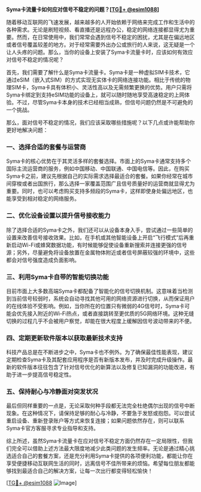 **Syma卡流量卡如何应对信号不稳定的问题？[[TG💪+ @esim1088](https://t.me/s/esim1088)]**

随着移动互联网的飞速发展，越来越多的人开始依赖于网络来完成工作和生活中的各种需求。无论是刷短视频、看直播还是远程办公，稳定的网络连接都显得尤为重要。然而，在日常使用中，我们常常会遇到信号不稳定的困扰，尤其是在偏远地区或者信号覆盖较差的地方。对于经常需要外出办公或旅行的人来说，这无疑是一个让人头疼的问题。那么，当你的设备上安装了Syma卡流量卡时，应该如何有效应对信号不稳定的情况呢？

首先，我们需要了解什么是Syma卡流量卡。Syma卡是一种虚拟SIM卡技术，它通过eSIM（嵌入式SIM）的方式实现无实体卡的网络连接功能。相比于传统的物理SIM卡，Syma卡具有体积小、灵活性高以及无需频繁更换的优势。用户只需将Syma卡绑定到支持eSIM功能的设备上，就可以随时随地享受高速稳定的上网体验。不过，尽管Syma卡本身的技术已经相当成熟，但信号问题仍然是不可避免的一个挑战。

那么，面对信号不稳定的情况，我们应该采取哪些措施呢？以下几点或许能帮助你更好地解决问题：

### 一、选择合适的套餐与运营商

Syma卡的核心优势在于其灵活多样的套餐选择。市面上的Syma卡通常支持多个国际主流运营商的服务，例如中国移动、中国联通、中国电信等。因此，在购买Syma卡之前，建议先根据自己的实际需求选择最适合的套餐。如果你经常在城市间穿梭或者出国旅行，那么选择一家覆盖范围广且信号质量好的运营商就显得尤为重要。同时，也可以考虑购买支持多频段的Syma卡，这样即使身处偏远地区，也能享受到相对稳定的网络服务。

### 二、优化设备设置以提升信号接收能力

除了选择合适的Syma卡之外，我们还可以从设备本身入手，尝试通过一些简单的设置来改善信号接收效果。比如，在手机或其他智能设备上开启“飞行模式”后再重新启动Wi-Fi或蜂窝数据功能，有时候能够促使设备重新搜索并连接更强的信号源；另外，尽量避免将设备放置在金属物体附近或者信号屏蔽较强的环境中，这些都会对信号强度造成负面影响。

### 三、利用Syma卡自带的智能切换功能

目前市面上大多数高端Syma卡都配备了智能化的信号切换机制。这意味着当检测到当前信号较弱时，系统会自动寻找其他可用的网络资源进行切换，从而保证用户的在线体验不受影响。例如，当你所在的位置只有微弱的4G信号时，Syma卡可能会优先接入附近的Wi-Fi热点，或者直接跳转至更优质的5G网络环境。这种无缝切换的过程几乎不会被用户察觉，却能在很大程度上缓解因信号波动带来的不便。

### 四、定期更新软件版本以获取最新技术支持

科技产品总是在不断进步之中，Syma卡也不例外。为了确保最佳性能表现，建议定期检查Syma卡及其配套应用程序是否有新版本发布，并及时完成升级操作。最新的软件版本往往包含了针对信号优化的新算法以及修复已知漏洞的功能改进，有助于进一步提高信号稳定性。

### 五、保持耐心与冷静面对突发状况

最后但同样重要的一点是，无论采取何种手段都无法完全杜绝偶尔出现的信号中断现象。在这种情况下，请保持足够的耐心与冷静，不要急于发怒或抱怨。可以尝试重启设备、重新登录账户等方式来恢复连接；如果问题依然存在，则可以联系Syma卡官方客服寻求专业指导和支持。

综上所述，虽然Syma卡流量卡在应对信号不稳定方面仍然存在一定局限性，但我们完全可以借助上述方法最大限度地减少此类问题的发生频率。无论是通过精心挑选适合自己的套餐方案，还是充分利用Syma卡提供的各项便利功能，都能让你在享受便捷移动互联网生活的同时，远离信号不佳所带来的烦恼。希望每位朋友都能够找到最适合自己的解决方案，让每一次出行都变得轻松愉快！

[[TG💪+ @esim1088](https://t.me/s/esim1088) ![Image](https://i.postimg.cc/4NQfJmqS/Snipaste-2025-05-13-00-14-12.png)]